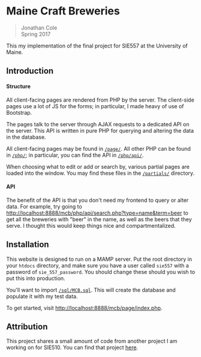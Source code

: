 # Maine Craft Breweries
> Jonathan Cole <br /> Spring 2017

This my implementation of the final project for SIE557 
at the University of Maine. 

## Introduction

#### Structure

All client-facing pages are rendered from PHP by the server. 
The client-side pages use a lot of JS for the forms; in 
particular, I made heavy of use of Bootstrap.

The pages talk to the server through AJAX requests to a
dedicated API on the server. This API is written in pure
PHP for querying and altering the data in the database.

All client-facing pages may be found in [`/page/`]("/page/"). 
All other PHP can be found in [`/php/`]("/php/"); in 
particular, you can find the API in [`/php/api/`]("/php/api").

When choosing what to edit or add or search by, various partial
pages are loaded into the window. You may find these files
in the [`/partials/`]("/partials/") directory.


#### API

The benefit of the API is that you don't need my frontend to
query or alter data. For example, try going to 
[http://localhost:8888/mcb/php/api/search.php?type=name&term=beer](http://localhost:8888/mcb/php/api/search.php?type=name&term=beer)
to get all the breweries with "beer" in the name, as well as
the beers that they serve. I thought this would keep things
nice and compartmentalized.


## Installation

This website is designed to run on a MAMP server. Put the root
directory in your `htdocs` directory, and make sure you have
a user called `sie557` with a password of `sie_557_password`.
You should change these should you wish to put this into
production.

You'll want to import [`/sql/MCB.sql`]("/sql/MCB.sql"). This
will create the database and populate it with my test data.

To get started, visit [http://localhost:8888/mcb/page/index.php](http://localhost:8888/mcb/page/index.php).


## Attribution

This project shares a small amount of code from another project
I am working on for SIE510. You can find that project [here](https://github.com/sixtycycles/airwhale).